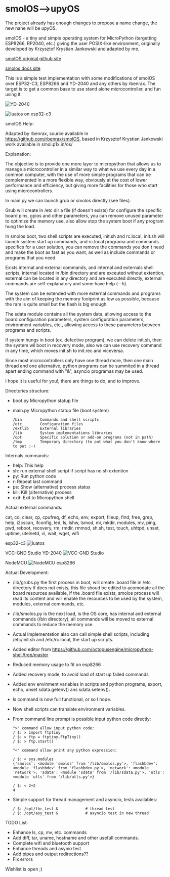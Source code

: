 # smolOS-->upyOS

The project already has enough changes to propose a name change, the new nane will be upyOS.

smolOS - a tiny and simple operating system for MicroPython (targetting ESP8266, RP2040, etc.) giving the user POSIX-like environment, originally developed by Krzysztof Krystian Jankowski and adapted by me.

[smolOS original github site](https://github.com/w84death/smolOS/tree/main)

[smolos docs site](http://smol.p1x.in/os/)


This is a simple test implementation with some modifications of smolOS over ESP32-C3, ESP8266 and YD-2040 and any others by rbenrax.
The target is to get a common base to use stand alone microcontroller, and fun using it. 

![YD-2040](media/smolos_01.png )

![luatos on esp32-c3](media/smolos_02.png )


smolOS Help:

Adapted by rbenrax, source available in https://github.com/rbenrax/smolOS, based in Krzysztof Krystian Jankowski work available in smol.p1x.in/os/

Explanation:

The objective is to provide one more layer to micropython that allows us to manage a microcontroller in a similar way to what we use every day in a common computer, with the use of more simple programs that can be complemented in a more flexible way, obviously at the cost of lower performance and efficiency, but giving more facilities for those who start using microcontrollers.

In main.py we can launch grub or smolos directly (see files).

Grub will create in /etc dir a file (if doesn't exists) for configure the specific board pins, gpios and other parameters, you can remove unused parameter to optimize the memory use, also allow stop the system boot if any program hung the load.

In smolos boot, two shell scripts are executed, init.sh and rc.local, init.sh will launch system start up commands, and rc.local programa and commands specifics for a user solution, you can remove the commands you don't need and make the boot as fast as you want, as well as include commands or programs that you need.

Exists internal and external commands, and internal and externals shell scripts, internal located in /bin directory and are exceuted without extention, external can be located in any directory and are executed directly, external commands are self-explanatory and some have help (--h).

The system can be extended with more external commands and programs with the aim of keeping the memory footprint as low as possible, because the ram is quite small but the flash is big enough.

The sdata module contains all the system data, allowing access to the board configuration parameters, system configuration parameters, environment variables, etc., allowing access to these parameters between programs and scripts.

If system hungs in boot (ex. defective program), we can delete init.sh, then the system wil boot in recovery mode, also we can use recovery command in any time, which moves init.sh to init.rec and viceversa.

Since most microcontrollers only have one thread more, then one main thread and one alternative, python programs can be summited in a thread apart ending command with "&", asyncio programas may be used.

I hope it is useful for you!, there are things to do, and to improve.

Directories structure:
- boot.py         Micropython statup file
- main.py         Micropython statup file (boot system)

      /bin        Commands and shell scripts
      /etc        Configuration files
      /extlib     External libraries
      /lib        System implementations libraries
      /opt        Specific solution or add-on programs (not in path)
      /tmp        Temporary directory (to put what you don't know where to put :-)


Internals commands:

- help:   This help
- sh:     run external shell script if script has no sh extention
- py:     Run python code
- r:      Repeat last command
- ps:     Show (alternative) process status
- kill:   Kill (alternative) process
- exit:   Exit to Micropython shell

Actual external commands:

cat, cd, clear, cp, cpufreq, df, echo, env, export, fileup, find, free, grep, help, i2cscan, ifconfig, led, ls, lshw, lsmod, mi, mkdir, modules, mv, ping, pwd, reboot, recovery, rm, rmdir, rmmod, sh.sh, test, touch, uhttpd, unset, uptime, utelnetd, vi, wait, wget, wifi

esp32-c3
![luatos](media/luatos_CORE-ESP32_pinout.webp)

VCC-GND Studio YD-2040
![VCC-GND Studio](media/YD-2040-PIN.png)

NodeMCU
![NodeMCU esp8266](media/Node-MCU-Pinout.png )


Actual Development:

- /lib/grubs.py the first process in boot, will create .board file in /etc directory if does not exists, this file shoud be edited to acomodate all the board resources available, if the .board file exists, smolos process will read its content and will enable the resources to be used by the system, modules, external commands, etc.

- /lib/smolos.py is the next load, is the OS core, has internal and external commands (/bin directory), all commands will be moved to external commands to reduce the memory use.

- Actual implementation also can call simple shell scripts, including /etc/init.sh and /etc/rc.local, the start up scripts.

- Added editor from https://github.com/octopusengine/micropython-shell/tree/master

- Reduced memory usage to fit on esp8266

- Added recovery mode, to avoid load of start up failed commands

- Added env envinment variables in scripts and python programs, export, echo, unset sdata.getenv() ans sdata.setenv().

- ls command is now full functional, or so I hope.

- Now shell scripts can translate environment variables.

- From command line prompt is possible input python code directly:

      ">" command allow input python code:
      / $: > import ftptiny
      / $: > ftp = ftptiny.FtpTiny()
      / $: > ftp.start()
      
      "<" command allow print any python expression:
      
      / $: < sys.modules
      {'smolos': <module 'smolos' from '/lib/smolos.py'>, 'flashbdev': <module 'flashbdev' from 'flashbdev.py'>, 'network': <module 'network'>, 'sdata': <module 'sdata' from '/lib/sdata.py'>, 'utls': <module 'utls' from '/lib/utls.py'>}
      
      / $: < 2+2
      4

- Simple support for thread management and asyncio, tests availables:
  
      / $: /opt/thr_test &            # thread test
      / $: /opt/asy_test &            # asyncio test in new thread
  

TODO List:
- Enhance ls, cp, mv, etc. commands
- Add diff, tar, uname, hostname and other usefull commands.
- Complete wifi and bluetooth support
- Enhance threads and asynio test
- Add pipes and output redirections??
- Fix errors

Wishlist is open ;)

